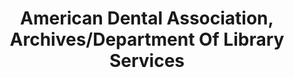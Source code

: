 ---
layout: repo
title: "American Dental Association, Archives/Department Of Library Services"
id: 15324
permalink: repos/15324/
---